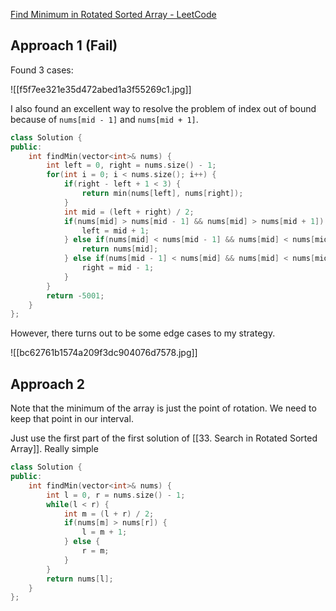 [Find Minimum in Rotated Sorted Array - LeetCode](https://leetcode.com/problems/find-minimum-in-rotated-sorted-array/description/)

## Approach 1 (Fail)

Found 3 cases: 

![[f5f7ee321e35d472abed1a3f55269c1.jpg]]

I also found an excellent way to resolve the problem of index out of bound because of `nums[mid - 1]` and `nums[mid + 1]`. 

```cpp
class Solution {
public:
    int findMin(vector<int>& nums) {
        int left = 0, right = nums.size() - 1;
        for(int i = 0; i < nums.size(); i++) {
            if(right - left + 1 < 3) {
                return min(nums[left], nums[right]);
            }
            int mid = (left + right) / 2;
            if(nums[mid] > nums[mid - 1] && nums[mid] > nums[mid + 1]) {
                left = mid + 1;
            } else if(nums[mid] < nums[mid - 1] && nums[mid] < nums[mid + 1]) {
                return nums[mid];
            } else if(nums[mid - 1] < nums[mid] && nums[mid] < nums[mid] + 1) {
                right = mid - 1;
            }
        }
        return -5001;
    }
};
```

However, there turns out to be some edge cases to my strategy. 

![[bc62761b1574a209f3dc904076d7578.jpg]]

## Approach 2

Note that the minimum of the array is just the point of rotation. We need to keep that point in our interval. 

Just use the first part of the first solution of [[33. Search in Rotated Sorted Array]]. Really simple

```cpp
class Solution {
public:
    int findMin(vector<int>& nums) {
        int l = 0, r = nums.size() - 1;
        while(l < r) {
            int m = (l + r) / 2;
            if(nums[m] > nums[r]) {
                l = m + 1;
            } else {
                r = m;
            }
        }
        return nums[l];
    }
};
```

